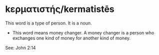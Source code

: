 # kερματιστής/kermatistēs
This word is a type of person. It is a noun. 

* This word means money changer. A money changer is a person who exchanges one kind of money for another kind of money.

See: John 2:14
